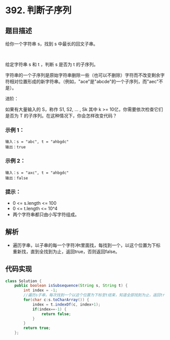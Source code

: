 # 392. 判断子序列

## 题目描述
给你一个字符串 s，找到 s 中最长的回文子串。

 

给定字符串 s 和 t ，判断 s 是否为 t 的子序列。

字符串的一个子序列是原始字符串删除一些（也可以不删除）字符而不改变剩余字符相对位置形成的新字符串。（例如，"ace"是"abcde"的一个子序列，而"aec"不是）。

进阶：

如果有大量输入的 S，称作 S1, S2, ... , Sk 其中 k >= 10亿，你需要依次检查它们是否为 T 的子序列。在这种情况下，你会怎样改变代码？

### 示例 1：
```
输入：s = "abc", t = "ahbgdc"
输出：true
```
### 示例 2：
```
输入：s = "axc", t = "ahbgdc"
输出：false
```

### 提示：

 - 0 <= s.length <= 100
 - 0 <= t.length <= 10^4
 - 两个字符串都只由小写字符组成。

## 解析
- 遍历字串，以子串的每一个字符冲t里面找，每找到一个，以这个位置为下标重新找，直到全找到为止，返回true，否则返回false。



## 代码实现
```Java
class Solution {
    public boolean isSubsequence(String s, String t) {
        int index = -1;
		//遍历s子串，每次找到一个以这个位置为下标至t结束，知道全部找到为止，返回true，否则返回false
		for(char c:s.toCharArray()) {
			index = t.indexOf(c, index+1);
			if(index==-1) {
				return false;
			}
		}
		return true;
    };
```